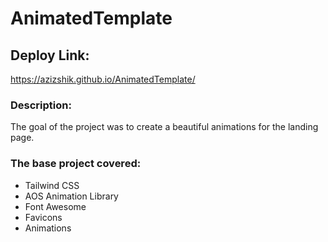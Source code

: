 # AnimatedTemplate

## Deploy Link:

https://azizshik.github.io/AnimatedTemplate/ </br>

### Description:

The goal of the project was to create a beautiful animations for the landing page.

### The base project covered:

- Tailwind CSS
- AOS Animation Library
- Font Awesome
- Favicons
- Animations
